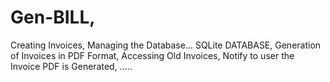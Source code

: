 # Gen-BILL, 
Creating  Invoices, 
Managing the Database... SQLite DATABASE, 
Generation of Invoices in PDF Format, 
Accessing Old Invoices, 
Notify to user the Invoice PDF is Generated, 
.....
